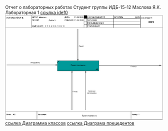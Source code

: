 Отчет о лабораторных работах
Студент группы ИДБ-15-12 Маслова Я.К.
Лабораторная 1
[ссылка idef0](http://127.0.0.1:49820/)
<img src="01_A-0.png">
[ссылка Диаграмма классов](http://www.plantuml.com/plantuml/png/JP11JiCm44NNzIb6MO748Kev16lBjeXLDqRZH2mGKaW5B98383Rb28WI2G4fLvYv4MEowUxFyvjloyjKQwoRJL1fxQjhZNe39kYKu5OjLjgihp0sbRs88I9SbhvsQd6E66zciWgYY1ZHEZn6TsfkAMX78ttH6xSy5A0J70Ev1EY5j_n01vfeufv6e4y9zzo9iAKVaIV9lSfx_FG_3jdQSIlcdWxSoV8xVUSZ8IESqBEaFRT2FZAP6yw0NgNYKUPVxaxbYQMt3en74vnQkihcR_W3)
[ссылка Диаграма прецедентов](http://www.plantuml.com/plantuml/png/fP7FIiD048VFdQSOSj93mGSGQUeva9ld9LdRfMbMPZTui4B_uAa-W7Zn5OeI46lo3BDlvDIqfGTl7WB3x_VbOuOTEA_8LzC2tCIKTuhK55NcBU43z8Ogcup8LcL-RGk9RiR6Q-Z5HFQ-IuQ5809QoZMTHeydlihfJ3dzRsEXRprwYsH6Ou-v8PrvOqlezaqlK3cC-8thC0yBRhdX3M-ZVPtiwnTkmY8i1LdnDzVSoBm-GEbHmL-y4URv-7lNl8PLUFfLDs7DDVBdtxh3oV5U6EP2Vd0RbjpoEsztf2Hr12ds-tWMduDykp41EUHo9bCAYGIpAraT1hhCvP5-0000)
